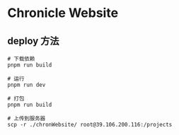# Chronicle Website

## deploy 方法

```shell
# 下载依赖
pnpm run build

# 运行
pnpm run dev

# 打包
pnpm run build

# 上传到服务器
scp -r ./chronWebsite/ root@39.106.200.116:/projects
```
